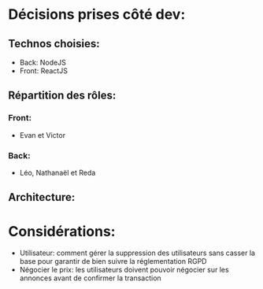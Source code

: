 # Décisions prises côté dev:

## Technos choisies:
- Back: NodeJS
- Front: ReactJS

## Répartition des rôles:
### Front:
- Evan et Victor
### Back:
- Léo, Nathanaël et Reda

## Architecture:

# Considérations:
- Utilisateur: comment gérer la suppression des utilisateurs sans casser la base pour garantir de bien suivre la réglementation RGPD
- Négocier le prix: les utilisateurs doivent pouvoir négocier sur les annonces avant de confirmer la transaction
